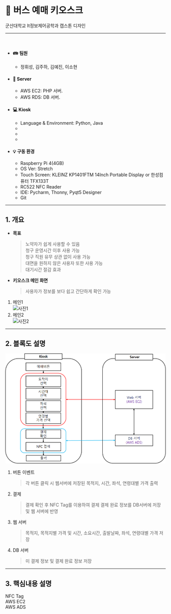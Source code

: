 # :bus: 버스 예매 키오스크

군산대학교 It정보제어공학과 캡스톤 디자인  

---

</br>
  

* #### :family: 팀원
  * 정휘성, 김주하, 김예진, 이소현
   

* #### :file_folder: Server
  * AWS EC2: PHP 서버. 
  * AWS RDS: DB 서버. 
  
* #### 💻 Kiosk
  * Language & Environment: Python, Java
  * 
  * 
  * 
  
  
* #### 💡 구동 환경
  * Raspberry Pi 4(4GB)
  * OS Ver: Stretch 
  * Touch Screen: KLEINZ KP1401FTM 14Inch Portable Display or 한성컴퓨터 TFX133T
  * RC522 NFC Reader
  * IDE: Pycharm, Thonny, Pyqt5 Designer 
  * Git 

<hr/>


<!-------------------------------------------------------------Part 1------------------------------------------------------------------------------------------>
## 1. 개요

 * **목표**
     > 노약자가 쉽게 사용할 수 있음  
     > 청구 운영시간 이후 사용 가능  
     > 청구 직원 유무 상관 없이 사용 가능   
     > 대면을 원하지 않은 사용자 또한 사용 가능   
     > 대기시간 절감 효과  
 
 * **키오스크 메인 화면**
     > 사용자가 정보를 보다 쉽고 간단하게 확인 가능
 1. 메인1 \
    ![사진1]()
 1. 메인2 \
    ![사진2]()
  

 ---

 <!-------------------------------------------------------------Part 2------------------------------------------------------------------------------------------>
 ## 2. 블록도 설명
 <center>
     <img src="Readme_src/블록.png" alt="블록도">
 </center>

 1. 버튼 이벤트
     > 각 버튼 클릭 시 웹서버에 저장된 목적지, 시간, 좌석, 연령대별 가격 출력   

 2. 결제
     >  결제 확인 후 NFC Tag를 이용하여 결제
     >  결제 완료 정보를 DB서버에 저장 및 웹 서버에 반영
     
 3. 웹 서버
     >  목적지, 목적지별 가격 및 시간, 소요시간, 출발날짜, 좌석, 연령대별 가격 저장

 4. DB 서버
     > 미 결제 정보 및 결제 완료 정보 저장

 ---
 <!-------------------------------------------------------------Part 3------------------------------------------------------------------------------------------>
 ## 3. 핵심내용 설명

 NFC Tag   
 AWS EC2  
 AWS ADS  

 
